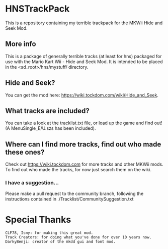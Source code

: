 # HNSTrackPack
This is a repository containing my terrible trackpack for the MKWii Hide and Seek Mod.

## More info
This is a package of generally terrible tracks (at least for hns) packaged for use with the Mario Kart Wii - Hide and Seek Mod.
It is intended to be placed in the <sd_root>/hns/mystuff/ directory.

## Hide and Seek?
You can get the mod here: https://wiki.tockdom.com/wiki/Hide_and_Seek.

## What tracks are included?
You can take a look at the tracklist.txt file, or load up the game and find out!
(A MenuSingle_E/U.szs has been included).

## Where can I find more tracks, find out who made these ones?
Check out https://wiki.tockdom.com for more tracks and other MKWii mods.
To find out who made the tracks, for now just search them on the wiki.

### I have a suggestion...
Please make a pull request to the community branch, following the instructions contained in ./Tracklist/CommunitySuggestion.txt

# Special Thanks
	CLF78, Ismy: for making this great mod.
	Track Creators: for doing what you've done for over 10 years now.
	DarkyBenji: creator of the mkdd gui and font mod.
